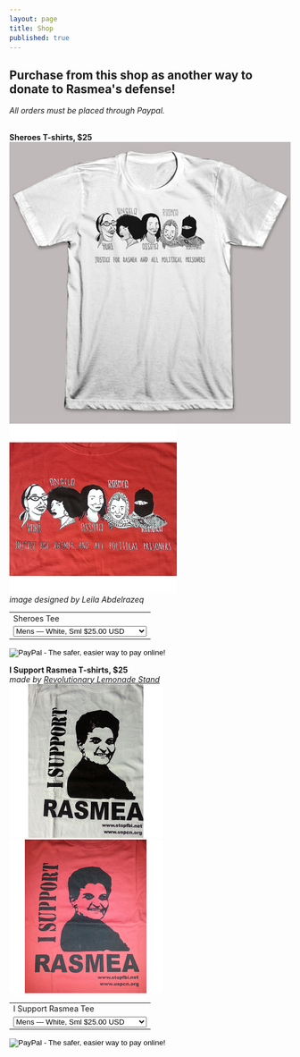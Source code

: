 ```yaml
---
layout: page
title: Shop
published: true
---
```


## Purchase from this shop as another way to donate to Rasmea's defense! 
_All orders must be placed through Paypal._

<br>**Sheroes T-shirts, $25**
<img src="/assets/img/Sheroes_White.jpg" alt="Sheroes" style="width: 550px;"/>
<img src="/assets/img/Sheroes_Red.jpg" alt="Sheroes" style="width: 300px;"/>
_<br> image designed by Leila Abdelrazeq_

<form target="paypal" action="https://www.paypal.com/cgi-bin/webscr" method="post">
<input type="hidden" name="cmd" value="_s-xclick">
<input type="hidden" name="hosted_button_id" value="7M4MVYPVL35KQ">
<table>
<tr><td><input type="hidden" name="on0" value="Sheroes Tee">Sheroes Tee</td></tr><tr><td><select name="os0">
	<option value="Mens — White, Sml">Mens — White, Sml $25.00 USD</option>
	<option value="Mens — White, Med">Mens — White, Med $25.00 USD</option>
	<option value="Mens — White, Lrg">Mens — White, Lrg $25.00 USD</option>
	<option value="Mens — White, XL">Mens — White, XL $25.00 USD</option>
	<option value="Mens — White, XXL">Mens — White, XXL $25.00 USD</option>
	<option value="Mens, Red, Sml">Mens — Red, Sml $25.00 USD</option>
	<option value="Mens, Red, Med">Mens — Red, Med $25.00 USD</option>
	<option value="Mens, Red, Lrg">Mens — Red, Lrg $25.00 USD</option>
	<option value="Mens, Red, XL">Mens — Red, XL $25.00 USD</option>
	<option value="Mens, Red, XXL">Mens — Red, XXL $25.00 USD</option>
     <option value="Womens, White, Sml">Womens — White, Sml $25.00 USD</option>
	<option value="Womens, White, Med">Womens — White, Med $25.00 USD</option>
	<option value="Womens, White, Lrg">Womens — White, Lrg $25.00 USD</option>
	<option value="Womens, White, XL">Womens — White, XL $25.00 USD</option>
	<option value="Womens, White, XXL">Womens — White, XXL $25.00 USD</option>
    <option value="Womens, Red, Sml">Womens — Red, Sml $25.00 USD</option>
	<option value="Womens, Red, Med">Womens — Red, Med $25.00 USD</option>
	<option value="Womens, Red, Lrg">Womens — Red, Lrg $25.00 USD</option>
	<option value="Womens, Red, XL">Womens — Red, XL $25.00 USD</option>
	<option value="Womens, Red, XXL">Womens — Red, XXL $25.00 USD</option>
</select> </td></tr>
</table>
<input type="hidden" name="currency_code" value="USD">
<input type="image" src="https://www.paypalobjects.com/en_US/i/btn/btn_cart_SM.gif" border="0" name="submit" alt="PayPal - The safer, easier way to pay online!">
<img alt="" border="0" src="https://www.paypalobjects.com/en_US/i/scr/pixel.gif" width="1" height="1">
</form>


**I Support Rasmea T-shirts, $25**
_<br> made by [Revolutionary Lemonade Stand](http://www.revolutionarylemonadestand.com/)_
<img src="/assets/img/I_Support_Rasmea_white.jpg" alt="I Support Rasmea" style="width: 275px;"/> <img src="/assets/img/I_Support_Rasmea_red.jpg" alt="I Support Rasmea" style="width: 275px;"/>

<form target="paypal" action="https://www.paypal.com/cgi-bin/webscr" method="post">
<input type="hidden" name="cmd" value="_s-xclick">
<input type="hidden" name="hosted_button_id" value="6L6M7ZT38QHQE">
<table>
<tr><td><input type="hidden" name="on0" value="I Support Rasmea Tee">I Support Rasmea Tee</td></tr><tr><td><select name="os0">
	<option value="Mens — White, Sml">Mens — White, Sml $25.00 USD</option>
	<option value="Mens — White, Med">Mens — White, Med $25.00 USD</option>
	<option value="Mens — White, Lrg">Mens — White, Lrg $25.00 USD</option>
	<option value="Mens — White, XL">Mens — White, XL $25.00 USD</option>
	<option value="Mens — White, XXL">Mens — White, XXL $25.00 USD</option>
	<option value="Mens, Red, Sml">Mens — Red, Sml $25.00 USD</option>
	<option value="Mens, Red, Med">Mens — Red, Med $25.00 USD</option>
	<option value="Mens, Red, Lrg">Mens — Red, Lrg $25.00 USD</option>
	<option value="Mens, Red, XL">Mens — Red, XL $25.00 USD</option>
	<option value="Mens, Red, XXL">Mens — Red, XXL $25.00 USD</option>
     <option value="Womens, White, Sml">Womens — White, Sml $25.00 USD</option>
	<option value="Womens, White, Med">Womens — White, Med $25.00 USD</option>
	<option value="Womens, White, Lrg">Womens — White, Lrg $25.00 USD</option>
	<option value="Womens, White, XL">Womens — White, XL $25.00 USD</option>
	<option value="Womens, White, XXL">Womens — White, XXL $25.00 USD</option>
    <option value="Womens, Red, Sml">Womens — Red, Sml $25.00 USD</option>
	<option value="Womens, Red, Med">Womens — Red, Med $25.00 USD</option>
	<option value="Womens, Red, Lrg">Womens — Red, Lrg $25.00 USD</option>
	<option value="Womens, Red, XL">Womens — Red, XL $25.00 USD</option>
	<option value="Womens, Red, XXL">Womens — Red, XXL $25.00 USD</option>
</select> </td></tr>
</table>
<input type="hidden" name="currency_code" value="USD">
<input type="image" src="https://www.paypalobjects.com/en_US/i/btn/btn_cart_SM.gif" border="0" name="submit" alt="PayPal - The safer, easier way to pay online!">
<img alt="" border="0" src="https://www.paypalobjects.com/en_US/i/scr/pixel.gif" width="1" height="1">
</form>